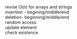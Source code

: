 revise O(n) for arrays and strings  
insertion - begining/middle/end  
deletion- beginning/middle/end  
random access  
update element  
check existence